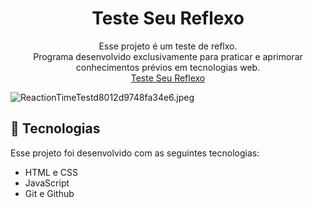 <h1 align="center"> Teste Seu Reflexo</h1>

<p align="center">
Esse projeto é um teste de reflxo.<br>
Programa desenvolvido exclusivamente para praticar e aprimorar conhecimentos prévios em tecnologias web.<br>
<a href="https://gabrielliima2.github.io/TesteSeuReflexo/" target="_blank">Teste Seu Reflexo</a>
</p>

<img src="https://img.hotimg.com/ReactionTimeTestd8012d9748fa34e6.jpeg" alt="ReactionTimeTestd8012d9748fa34e6.jpeg" border="0" />

## 🚀 Tecnologias

Esse projeto foi desenvolvido com as seguintes tecnologias:

- HTML e CSS
- JavaScript
- Git e Github
